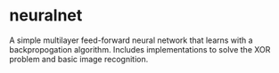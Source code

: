 # neuralnet

A simple multilayer feed-forward neural network that learns with a backpropogation algorithm. Includes implementations to solve the XOR problem and basic image recognition.
